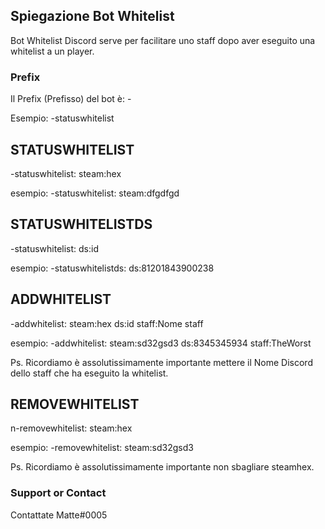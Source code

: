 ## Spiegazione Bot Whitelist

Bot Whitelist Discord serve per facilitare uno staff dopo aver eseguito una whitelist a un player.

### Prefix

Il Prefix (Prefisso) del bot è: -

Esempio: -statuswhitelist


## STATUSWHITELIST

-statuswhitelist: steam:hex

esempio: -statuswhitelist: steam:dfgdfgd

## STATUSWHITELISTDS

-statuswhitelist: ds:id

esempio: -statuswhitelistds: ds:81201843900238

## ADDWHITELIST

-addwhitelist: steam:hex ds:id staff:Nome staff

esempio: -addwhitelist: steam:sd32gsd3 ds:8345345934 staff:TheWorst

Ps. Ricordiamo è assolutissimamente importante mettere il Nome Discord dello staff che ha eseguito la whitelist.

## REMOVEWHITELIST

n-removewhitelist: steam:hex

esempio: -removewhitelist: steam:sd32gsd3 

Ps. Ricordiamo è assolutissimamente importante non sbagliare steamhex.


### Support or Contact

Contattate Matte#0005
